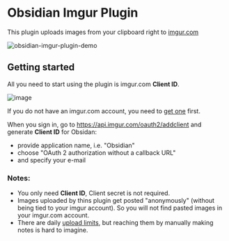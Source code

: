Obsidian Imgur Plugin
===

This plugin uploads images from your clipboard right to [imgur.com](https://imgur.com/)

![obsidian-imgur-plugin-demo](https://user-images.githubusercontent.com/1719646/104514289-080e2480-5602-11eb-8a1d-c59feb37cb4f.gif)

Getting started
---

All you need to start using the plugin is imgur.com **Client ID**. 

![image](https://user-images.githubusercontent.com/1719646/104515726-3bea4980-5604-11eb-92c5-9e448ff9c364.png)

If you do not have an imgur.com account, you need to [get one](https://imgur.com/register) first.

When you sign in, go to https://api.imgur.com/oauth2/addclient 
and generate **Client ID** for Obsidan:
- provide application name, i.e. "Obsidian"
- choose "OAuth 2 authorization without a callback URL"
- and specify your e-mail

### Notes:
- You only need **Client ID**, Client secret is not required.
- Images uploaded by thins plugin get posted "anonymously" (without being tied to your imgur account). 
  So you will not find pasted images in your imgur.com account.
- There are daily [upload limits](https://apidocs.imgur.com/#rate-limits), 
  but reaching them by manually making notes is hard to imagine.

